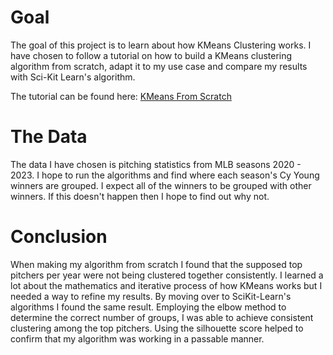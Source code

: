 # Goal 
The goal of this project is to learn about how KMeans Clustering works. I have chosen to follow a tutorial on how to build a KMeans clustering algorithm from scratch, adapt it to my use case and compare my results with Sci-Kit Learn's algorithm. 

The tutorial can be found here: [KMeans From Scratch](https://www.youtube.com/watch?v=lX-3nGHDhQg)

# The Data 
The data I have chosen is pitching statistics from MLB seasons 2020 - 2023. I hope to run the algorithms and find where each season's Cy Young winners are grouped. I expect all of the winners to be grouped with other winners. If this doesn't happen then I hope to find out why not. 

# Conclusion 
When making my algorithm from scratch I found that the supposed top pitchers per year were not being clustered together consistently. I learned a lot about the mathematics and iterative process of how KMeans works but I needed a way to refine my results. By moving over to SciKit-Learn's algorithms I found the same result. Employing the elbow method to determine the correct number of groups, I was able to achieve consistent clustering among the top pitchers. Using the silhouette score helped to confirm that my algorithm was working in a passable manner. 